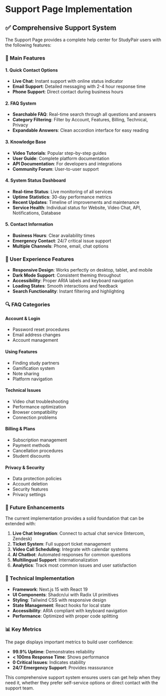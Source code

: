 # Support Page Implementation

## ✅ **Comprehensive Support System**

The Support Page provides a complete help center for StudyPair users with the following features:

### **🎯 Main Features**

#### **1. Quick Contact Options**
- **Live Chat**: Instant support with online status indicator
- **Email Support**: Detailed messaging with 2-4 hour response time
- **Phone Support**: Direct contact during business hours

#### **2. FAQ System**
- **Searchable FAQ**: Real-time search through all questions and answers
- **Category Filtering**: Filter by Account, Features, Billing, Technical, Privacy
- **Expandable Answers**: Clean accordion interface for easy reading

#### **3. Knowledge Base**
- **Video Tutorials**: Popular step-by-step guides
- **User Guide**: Complete platform documentation
- **API Documentation**: For developers and integrations
- **Community Forum**: User-to-user support

#### **4. System Status Dashboard**
- **Real-time Status**: Live monitoring of all services
- **Uptime Statistics**: 30-day performance metrics
- **Recent Updates**: Timeline of improvements and maintenance
- **Service Health**: Individual status for Website, Video Chat, API, Notifications, Database

#### **5. Contact Information**
- **Business Hours**: Clear availability times
- **Emergency Contact**: 24/7 critical issue support
- **Multiple Channels**: Phone, email, chat options

### **📱 User Experience Features**

- **Responsive Design**: Works perfectly on desktop, tablet, and mobile
- **Dark Mode Support**: Consistent theming throughout
- **Accessibility**: Proper ARIA labels and keyboard navigation
- **Loading States**: Smooth interactions and feedback
- **Search Functionality**: Instant filtering and highlighting

### **🔍 FAQ Categories**

#### **Account & Login**
- Password reset procedures
- Email address changes
- Account management

#### **Using Features**
- Finding study partners
- Gamification system
- Note sharing
- Platform navigation

#### **Technical Issues**
- Video chat troubleshooting
- Performance optimization
- Browser compatibility
- Connection problems

#### **Billing & Plans**
- Subscription management
- Payment methods
- Cancellation procedures
- Student discounts

#### **Privacy & Security**
- Data protection policies
- Account deletion
- Security features
- Privacy settings

### **🚀 Future Enhancements**

The current implementation provides a solid foundation that can be extended with:

1. **Live Chat Integration**: Connect to actual chat service (Intercom, Zendesk)
2. **Ticket System**: Full support ticket management
3. **Video Call Scheduling**: Integrate with calendar systems
4. **AI Chatbot**: Automated responses for common questions
5. **Multilingual Support**: Internationalization
6. **Analytics**: Track most common issues and user satisfaction

### **🔧 Technical Implementation**

- **Framework**: Next.js 15 with React 19
- **UI Components**: Shadcn/ui with Radix UI primitives
- **Styling**: Tailwind CSS with responsive design
- **State Management**: React hooks for local state
- **Accessibility**: ARIA compliant with keyboard navigation
- **Performance**: Optimized with proper code splitting

### **📊 Key Metrics**

The page displays important metrics to build user confidence:
- **99.9% Uptime**: Demonstrates reliability
- **< 100ms Response Time**: Shows performance
- **0 Critical Issues**: Indicates stability
- **24/7 Emergency Support**: Provides reassurance

This comprehensive support system ensures users can get help when they need it, whether they prefer self-service options or direct contact with the support team.
